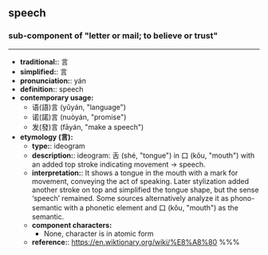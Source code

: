 ## speech
### sub-component of "letter or mail; to believe or trust"
---
- **traditional:**: 言
- **simplified:**: 言
- **pronunciation:**: yán
- **definition:**: speech
- **contemporary usage:**
  - 语(語)言 (yǔyán, "language")
  - 诺(諾)言 (nuòyán, "promise")
  - 发(發)言 (fāyán, "make a speech")
- **etymology (言):**
  - **type:**: ideogram
  - **description:**: ideogram: 舌 (shé, "tongue") in 口 (kǒu, "mouth") with an added top stroke indicating movement → speech.
  - **interpretation:**: It shows a tongue in the mouth with a mark for movement, conveying the act of speaking. Later stylization added another stroke on top and simplified the tongue shape, but the sense ‘speech’ remained. Some sources alternatively analyze it as phono-semantic with a phonetic element and 口 (kǒu, "mouth") as the semantic.
  - **component characters:**
    - None, character is in atomic form
  - **reference:**: https://en.wiktionary.org/wiki/%E8%A8%80
%%%
